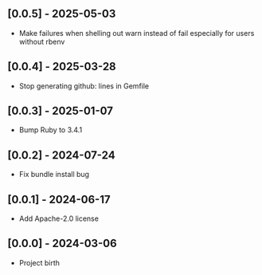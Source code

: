 ## [0.0.5] - 2025-05-03

- Make failures when shelling out warn instead of fail especially for users without rbenv

## [0.0.4] - 2025-03-28

- Stop generating github: lines in Gemfile

## [0.0.3] - 2025-01-07

- Bump Ruby to 3.4.1

## [0.0.2] - 2024-07-24

- Fix bundle install bug

## [0.0.1] - 2024-06-17

- Add Apache-2.0 license

## [0.0.0] - 2024-03-06

- Project birth
